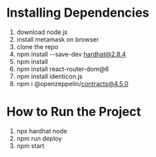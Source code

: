 # Installing Dependencies

1. download node.js
2. install metamask on browser
3. clone the repo
4. npm install --save-dev hardhat@2.8.4
5. npm install
6. npm install react-router-dom@6
7. npm install identicon.js
8. npm i @openzeppelin/contracts@4.5.0


# How to Run the Project

1. npx hardhat node
2. npm run deploy
3. npm start
